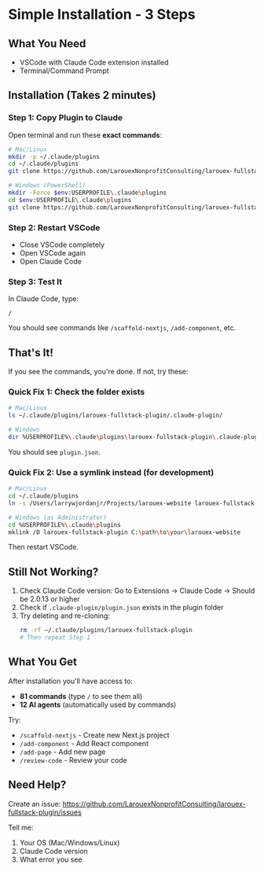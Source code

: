 # Simple Installation - 3 Steps

## What You Need
- VSCode with Claude Code extension installed
- Terminal/Command Prompt

## Installation (Takes 2 minutes)

### Step 1: Copy Plugin to Claude
Open terminal and run these **exact commands**:

```bash
# Mac/Linux
mkdir -p ~/.claude/plugins
cd ~/.claude/plugins
git clone https://github.com/LarouexNonprofitConsulting/larouex-fullstack-plugin.git

# Windows (PowerShell)
mkdir -Force $env:USERPROFILE\.claude\plugins
cd $env:USERPROFILE\.claude\plugins
git clone https://github.com/LarouexNonprofitConsulting/larouex-fullstack-plugin.git
```

### Step 2: Restart VSCode
- Close VSCode completely
- Open VSCode again
- Open Claude Code

### Step 3: Test It
In Claude Code, type:
```
/
```

You should see commands like `/scaffold-nextjs`, `/add-component`, etc.

## That's It!

If you see the commands, you're done. If not, try these:

### Quick Fix 1: Check the folder exists
```bash
# Mac/Linux
ls ~/.claude/plugins/larouex-fullstack-plugin/.claude-plugin/

# Windows
dir %USERPROFILE%\.claude\plugins\larouex-fullstack-plugin\.claude-plugin\
```

You should see `plugin.json`.

### Quick Fix 2: Use a symlink instead (for development)
```bash
# Mac/Linux
cd ~/.claude/plugins
ln -s /Users/larrywjordanjr/Projects/larouex-website larouex-fullstack-plugin

# Windows (as Administrator)
cd %USERPROFILE%\.claude\plugins
mklink /D larouex-fullstack-plugin C:\path\to\your\larouex-website
```

Then restart VSCode.

## Still Not Working?

1. Check Claude Code version: Go to Extensions → Claude Code → Should be 2.0.13 or higher
2. Check if `.claude-plugin/plugin.json` exists in the plugin folder
3. Try deleting and re-cloning:
   ```bash
   rm -rf ~/.claude/plugins/larouex-fullstack-plugin
   # Then repeat Step 1
   ```

## What You Get

After installation you'll have access to:
- **81 commands** (type `/` to see them all)
- **12 AI agents** (automatically used by commands)

Try:
- `/scaffold-nextjs` - Create new Next.js project
- `/add-component` - Add React component
- `/add-page` - Add new page
- `/review-code` - Review your code

## Need Help?

Create an issue: https://github.com/LarouexNonprofitConsulting/larouex-fullstack-plugin/issues

Tell me:
1. Your OS (Mac/Windows/Linux)
2. Claude Code version
3. What error you see
